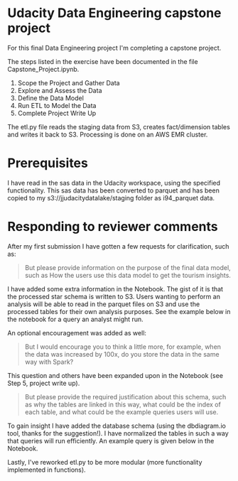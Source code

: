 # Udacity Data Engineering capstone project

For this final Data Engineering project I'm completing a capstone project.

The steps listed in the exercise have been documented in the file Capstone_Project.ipynb.

1. Scope the Project and Gather Data
2. Explore and Assess the Data
3. Define the Data Model
4. Run ETL to Model the Data
5. Complete Project Write Up

The etl.py file reads the staging data from S3, creates fact/dimension tables and writes it back to S3.
Processing is done on an AWS EMR cluster.

# Prerequisites
I have read in the sas data in the Udacity workspace, using the specified functionality.
This sas data has been converted to parquet and has been copied to my s3://jjudacitydatalake/staging folder as i94_parquet data.

# Responding to reviewer comments
After my first submission I have gotten a few requests for clarification, such as:

> But please provide information on the purpose of the final data model, such as How the users use this data model to get the tourism insights.

I have added some extra information in the Notebook. The gist of it is that the processed star schema is written to S3. Users wanting to perform an analysis will be able to read in the parquet files on S3 and use the processed tables for their own analysis purposes. See the example below in the notebook for a query an analyst might run.

An optional encouragement was added as well:
> But I would encourage you to think a little more, for example, when the data was increased by 100x, do you store the data in the same way with Spark? 

This question and others have been expanded upon in the Notebook (see Step 5, project write up).

> But please provide the required justification about this schema, such as why the tables are linked in this way, what could be the index of each table, and what could be the example queries users will use.

To gain insight I have added the database schema (using the dbdiagram.io tool, thanks for the suggestion!). I have normalized the tables in such a way that queries will run efficiently. An example query is given below in the Notebook.

Lastly, I've reworked etl.py to be more modular (more functionality implemented in functions).